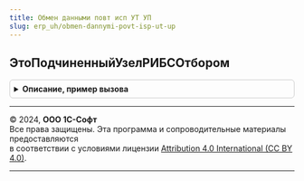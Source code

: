 ```yaml
---
title: Обмен данными повт исп УТ УП
slug: erp_uh/obmen-dannymi-povt-isp-ut-up
---
```



## ЭтоПодчиненныйУзелРИБСОтбором
<details style="margin: 1em 0; padding: 0.5em; border: 1px solid #ccc; border-radius: 6px;">

<summary style="font-weight: bold; cursor: pointer;">Описание, пример вызова</summary>

```bsl

// Определяет является ли данная информационная база
// подчиненным узлом РИБ с фильтрами по подразделению.
//
// Возвращаемое значение:
//  Булево - признак подчиненного узла РИБ с фильтрами.
Функция ЭтоПодчиненныйУзелРИБСОтбором() Экспорт
```

Пример вызова
```bsl
Результат = ОбменДаннымиПовтИспУТУП.ЭтоПодчиненныйУзелРИБСОтбором() 
```
</details>

---

© 2024, **ООО 1С-Софт**  
Все права защищены. Эта программа и сопроводительные материалы предоставляются  
в соответствии с условиями лицензии [Attribution 4.0 International (CC BY 4.0)](https://creativecommons.org/licenses/by/4.0/legalcode).

---
